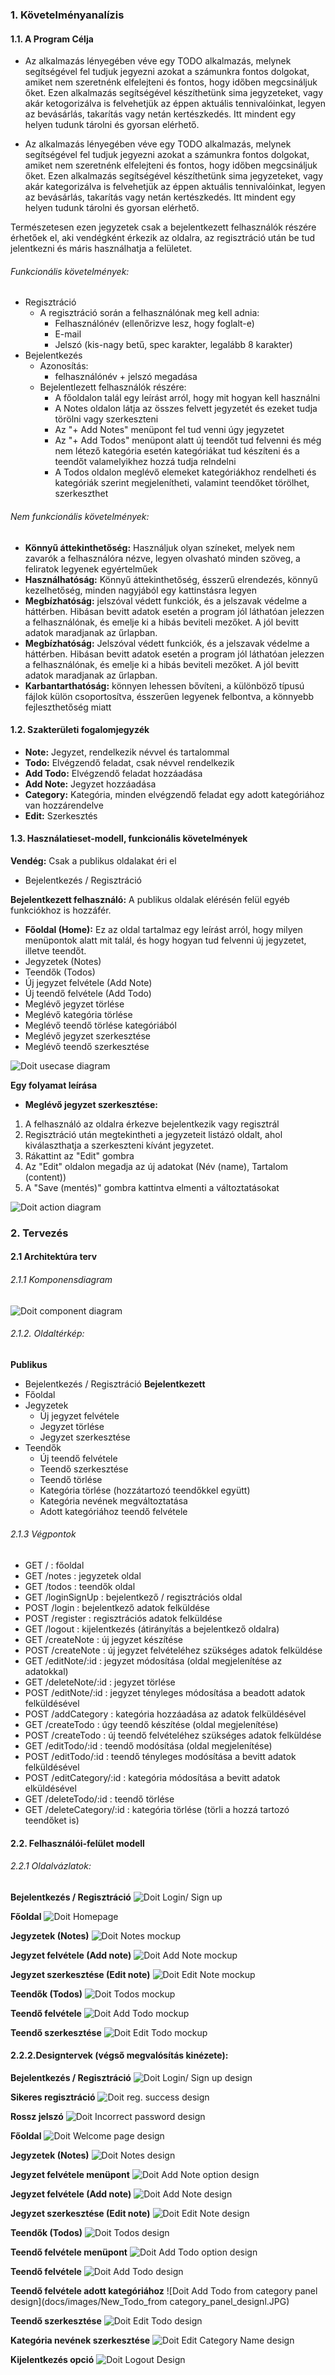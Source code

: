 ### 1. Követelményanalízis
#### 1.1. A Program Célja
  
 - Az alkalmazás lényegében véve egy TODO alkalmazás, melynek segítségével fel tudjuk jegyezni azokat a számunkra fontos dolgokat, amiket nem szeretnénk elfelejteni és fontos, hogy időben megcsináljuk őket. Ezen alkalmazás segítségével készíthetünk sima jegyzeteket, vagy akár ketogorizálva is felvehetjük az éppen aktuális tennivalóinkat, legyen az bevásárlás, takarítás vagy netán kertészkedés. Itt mindent egy helyen tudunk tárolni és gyorsan elérhető.
 + Az alkalmazás lényegében véve egy TODO alkalmazás, melynek segítségével fel tudjuk jegyezni azokat a számunkra fontos dolgokat, amiket nem szeretnénk elfelejteni és fontos, hogy időben megcsináljuk őket. Ezen alkalmazás segítségével készíthetünk sima jegyzeteket, vagy akár kategorizálva is felvehetjük az éppen aktuális tennivalóinkat, legyen az bevásárlás, takarítás vagy netán kertészkedés. Itt mindent egy helyen tudunk tárolni és gyorsan elérhető.
  
  Természetesen ezen jegyzetek csak a bejelentkezett felhasználók részére érhetőek el, aki vendégként érkezik az oldalra, az regisztráció után be tud jelentkezni és máris használhatja a felületet.
###### Funkcionális követelmények:
 + Regisztráció
   + A regisztráció során a felhasználónak meg kell adnia:
     + Felhasználónév (ellenőrizve lesz, hogy foglalt-e)
     + E-mail
     + Jelszó (kis-nagy betű, spec karakter, legalább 8 karakter)
 + Bejelentkezés
   + Azonosítás:
     + felhasználónév + jelszó megadása
   + Bejelentlezett felhasználók részére:
      + A főoldalon talál egy leírást arról, hogy mit hogyan kell használni
      + A Notes oldalon látja az összes felvett jegyzetét és ezeket tudja törölni vagy szerkeszteni
      + Az "+ Add Notes" menüpont fel tud venni úgy jegyzetet
      + Az "+ Add Todos" menüpont alatt új teendőt tud felvenni és még nem létező kategória esetén kategóriákat tud készíteni és a teendőt valamelyikhez hozzá tudja relndelni
      + A Todos oldalon meglévő elemeket kategóriákhoz rendelheti és kategóriák szerint megjelenítheti, valamint teendőket törölhet, szerkeszthet
         
###### Nem funkcionális követelmények:
  + **Könnyű áttekinthetőség:** Használjuk olyan színeket, melyek nem zavarók a felhasználóra nézve, legyen olvasható minden szöveg, a feliratok legyenek egyértelműek
  + **Használhatóság:** Könnyű áttekinthetőség, ésszerű elrendezés, könnyű kezelhetőség, minden nagyjából egy kattinstásra legyen
  + **Megbízhatóság:** jelszóval védett funkciók, és a jelszavak védelme a háttérben. Hibásan bevitt adatok esetén a program jól láthatóan jelezzen a felhasználónak, és emelje ki a hibás beviteli mezőket. A jól bevitt adatok maradjanak az űrlapban.
  + **Megbízhatóság:** Jelszóval védett funkciók, és a jelszavak védelme a háttérben. Hibásan bevitt adatok esetén a program jól láthatóan jelezzen a felhasználónak, és emelje ki a hibás beviteli mezőket. A jól bevitt adatok maradjanak az űrlapban.
  + **Karbantarthatóság:** könnyen lehessen bővíteni, a különböző típusú fájlok külön csoportosítva, ésszerűen legyenek felbontva, a könnyebb fejleszthetőség miatt
  
#### 1.2. Szakterületi fogalomjegyzék
  + **Note:** Jegyzet, rendelkezik névvel és tartalommal
  + **Todo:** Elvégzendő feladat, csak névvel rendelkezik
  + **Add Todo:** Elvégzendő feladat hozzáadása
  + **Add Note:** Jegyzet hozzáadása
  + **Category:** Kategória, minden elvégzendő feladat egy adott kategóriához van hozzárendelve
  + **Edit:** Szerkesztés
  
#### 1.3. Használatieset-modell, funkcionális követelmények
**Vendég:** Csak a publikus oldalakat éri el

   + Bejelentkezés / Regisztráció
  
**Bejelentkezett felhasználó:** A publikus oldalak elérésén felül egyéb funkciókhoz is hozzáfér.
  
  + **Főoldal (Home):** Ez az oldal tartalmaz egy leírást arról, hogy milyen menüpontok alatt mit talál, és hogy hogyan tud felvenni új jegyzetet, illetve teendőt.
  + Jegyzetek (Notes)
  + Teendők (Todos)
  + Új jegyzet felvétele (Add Note)
  + Új teendő felvétele (Add Todo)
  + Meglévő jegyzet törlése
  + Meglévő kategória törlése
  + Meglévő teendő törlése kategóriából
  + Meglévő jegyzet szerkesztése
  + Meglévő teendő szerkesztése
  
![Doit usecase diagram](/docs/images/Doit_usecase.JPG)

**Egy folyamat leírása**
  + **Meglévő jegyzet szerkesztése:**
   1. A felhasználó az oldalra érkezve bejelentkezik vagy regisztrál
   2. Regisztráció után megtekintheti a jegyzeteit listázó oldalt, ahol kiválaszthatja a szerkeszteni kívánt jegyzetet.
   3. Rákattint az "Edit" gombra
   4. Az "Edit" oldalon megadja az új adatokat (Név (name), Tartalom (content))
   5. A "Save (mentés)" gombra kattintva elmenti a változtatásokat

![Doit action diagram](/docs/images/action_diagram.png)

### 2. Tervezés
#### 2.1 Architektúra terv
###### 2.1.1 Komponensdiagram

![Doit component diagram](/docs/images/component_diagram.png)

###### 2.1.2. Oldaltérkép:
**Publikus**
  + Bejelentkezés / Regisztráció
**Bejelentkezett**
  + Főoldal
  + Jegyzetek
    + Új jegyzet felvétele
    + Jegyzet törlése
    + Jegyzet szerkesztése
  + Teendők
    + Új teendő felvétele
    + Teendő szerkesztése
    + Teendő törlése
    + Kategória törlése (hozzátartozó teendőkkel együtt)
    + Kategória nevének megváltoztatása
    + Adott kategóriához teendő felvétele
   
###### 2.1.3 Végpontok
  + GET / : főoldal
  + GET /notes : jegyzetek oldal
  + GET /todos : teendők oldal
  + GET /loginSignUp : bejelentkező / regisztrációs oldal
  + POST /login : bejelentkező adatok felküldése
  + POST /register : regisztrációs adatok felküldése
  + GET /logout : kijelentkezés (átirányítás a bejelentkező oldalra)
  + GET /createNote : új jegyzet készítése
  + POST /createNote : új jegyzet felvételéhez szükséges adatok felküldése
  + GET /editNote/:id : jegyzet módosítása (oldal megjelenítése az adatokkal)
  + GET /deleteNote/:id : jegyzet törlése
  + POST /editNote/:id : jegyzet tényleges módosítása a beadott adatok felküldésével
  + POST /addCategory : kategória hozzáadása az adatok felküldésével
  + GET /createTodo : úgy teendő készítése (oldal megjelenítése)
  + POST /createTodo : új teendő felvételéhez szükséges adatok felküldése
  + GET /editTodo/:id : teendő modósítása (oldal megjelenítése)
  + POST /editTodo/:id : teendő tényleges modósítása a bevitt adatok felküldésével
  + POST /editCategory/:id : kategória módosítása a bevitt adatok elküldésével
  + GET /deleteTodo/:id : teendő törlése
  + GET /deleteCategory/:id : kategória törlése (törli a hozzá tartozó teendőket is)
  
#### 2.2. Felhasználói-felület modell
###### 2.2.1 Oldalvázlatok:

**Bejelentkezés / Regisztráció**
![Doit Login/ Sign up](docs/images/LoginSignUp_mockup.jpg)

**Főoldal**
![Doit Homepage](docs/images/Home_mockup.jpg)

**Jegyzetek (Notes)**
![Doit Notes mockup](docs/images/Notes_mockup.jpg)

**Jegyzet felvétele (Add note)**
![Doit Add Note mockup](docs/images/Add_Note_mockup.jpg)

**Jegyzet szerkesztése (Edit note)**
![Doit Edit Note mockup](docs/images/Edit_Note_mockup.jpg)

**Teendők (Todos)**
![Doit Todos mockup](docs/images/Todos_mockup.jpg)

**Teendő felvétele**
![Doit Add Todo mockup](docs/images/Add_Todo_mockup.jpg)

**Teendő szerkesztése**
![Doit Edit Todo mockup](docs/images/Edit_Todo_mockup.jpg)

#### 2.2.2.Designtervek (végső megvalósítás kinézete):

**Bejelentkezés / Regisztráció**
![Doit Login/ Sign up design](docs/images/LoginSignUp_design.jpg)

**Sikeres regisztráció**
![Doit reg. success design](docs/images/Registration_success_design.JPG)

**Rossz jelszó**
![Doit Incorrect password design](docs/images/Incorrect_password.JPG)

**Főoldal**
![Doit Welcome page design](docs/images/Welcomepage_design.JPG)

**Jegyzetek (Notes)**
![Doit Notes design](docs/images/Notes_design.jpg)

**Jegyzet felvétele menüpont**
![Doit Add Note option design](docs/images/Add_Note_option_design.jpg)

**Jegyzet felvétele (Add note)**
![Doit Add Note design](docs/images/New_Note_design.jpg)

**Jegyzet szerkesztése (Edit note)**
![Doit Edit Note design](docs/images/Edit_Note_design.jpg)

**Teendők (Todos)**
![Doit Todos design](docs/images/Todos_design.jpg)

**Teendő felvétele menüpont**
![Doit Add Todo option design](docs/images/Add_Todo_option_design.jpg)

**Teendő felvétele**
![Doit Add Todo design](docs/images/New_Todo_design.jpg)

**Teendő felvétele adott kategóriához**
![Doit Add Todo from category panel design](docs/images/New_Todo_from category_panel_designl.JPG)

**Teendő szerkesztése**
![Doit Edit Todo design](docs/images/Edit_Todo_design.jpg)

**Kategória nevének szerkesztése**
![Doit Edit Category Name design](docs/images/Change_Category_Name_design.JPG)

**Kijelentkezés opció**
![Doit Logout Design](docs/images/logout_design.JPG)


